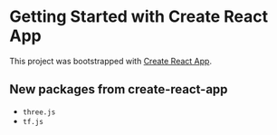 # Getting Started with Create React App

This project was bootstrapped with [Create React App](https://github.com/facebook/create-react-app).

## New packages from create-react-app

- `three.js`
- `tf.js`